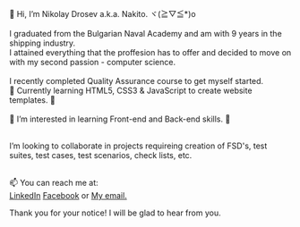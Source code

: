 👋 Hi, I’m Nikolay Drosev a.k.a. Nakito. ヾ(≧▽≦*)o<br><br>
I graduated from the Bulgarian Naval Academy and am with 9 years in the shipping industry.<br>
I attained everything that the proffesion has to offer and decided to move on with my second passion - computer science.<br><br>
I recently completed Quality Assurance course to get myself started.<br>
🌱 Currently learning HTML5, CSS3 & JavaScript to create website templates. 🌱<br><br>
👀 I’m interested in learning Front-end and Back-end skills. 👀<br><br>

I’m looking to collaborate in projects requireing creation of FSD's, test suites, test cases, test scenarios, check lists, etc.<br><br>

📫 You can reach me at:<br>
  <a href="https://www.linkedin.com/in/nikolay-drosev-b9a95bb8/" target="_blank">LinkedIn</a>
  <a href="https://www.facebook.com/Nomura.Nakito/"> Facebook</a>
  or
  <a href="mailto:nakito753@gmail.com">My email.</a>

Thank you for your notice! I will be glad to hear from you.
<!---
Nakito753/Nakito753 is a ✨ special ✨ repository because its `README.md` (this file) appears on your GitHub profile.
You can click the Preview link to take a look at your changes.
--->
